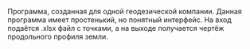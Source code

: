 Программа, созданная для одной геодезической компании. Данная программа имеет простенький, но понятный интерфейс. На вход подаётся .xlsx файл с точками, а на выходе получается чертёж продольного профиля земли.

